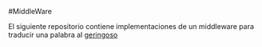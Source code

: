 #MiddleWare

El siguiente repositorio contiene implementaciones de un middleware para traducir una palabra al [geringoso](https://es.wikipedia.org/wiki/Jerigonza)